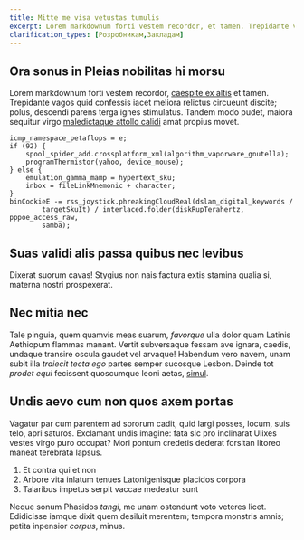 ```yaml
---
title: Mitte me visa vetustas tumulis
excerpt: Lorem markdownum forti vestem recordor, et tamen. Trepidante vagos quid confessis iacet meliora relictus circueunt discite;
clarification_types: [Розробникам,Закладам]
---
```


## Ora sonus in Pleias nobilitas hi morsu

Lorem markdownum forti vestem recordor, [caespite ex altis](http://non.io/) et
tamen. Trepidante vagos quid confessis iacet meliora relictus circueunt discite;
polus, descendi parens terga ignes stimulatus. Tandem modo pudet, maiora
sequitur virgo [maledictaque attollo calidi](http://est.io/amnispaenitet) amat
propius movet.

    icmp_namespace_petaflops = e;
    if (92) {
        spool_spider_add.crossplatform_xml(algorithm_vaporware_gnutella);
        programThermistor(yahoo, device_mouse);
    } else {
        emulation_gamma_mamp = hypertext_sku;
        inbox = fileLinkMnemonic + character;
    }
    binCookieE -= rss_joystick.phreakingCloudReal(dslam_digital_keywords /
            targetSkuIt) / interlaced.folder(diskRupTerahertz, pppoe_access_raw,
            samba);

## Suas validi alis passa quibus nec levibus

Dixerat suorum cavas! Stygius non nais factura extis stamina qualia si, materna
nostri prospexerat.

## Nec mitia nec

Tale pinguia, quem quamvis meas suarum, *favorque* ulla dolor quam Latinis
Aethiopum flammas manant. Vertit subversaque fessam ave ignara, caedis, undaque
transire oscula gaudet vel arvaque! Habendum vero navem, unam subit illa
*traiecit tecta ego* partes semper sucosque Lesbon. Deinde tot *prodet equi*
fecissent quoscumque leoni aetas,
[simul](http://sed-miletida.io/ascendere-poterat).

## Undis aevo cum non quos axem portas

Vagatur par cum parentem ad sororum cadit, quid largi posses, locum, suis telo,
apri saturos. Exclamant undis imagine: fata sic pro inclinarat Ulixes vestes
virgo puro occupat? Mori pontum credetis dederat forsitan litoreo maneat
terebrata lapsus.

1. Et contra qui et non
2. Arbore vita inlatum tenues Latonigenisque placidos corpora
3. Talaribus impetus serpit vaccae medeatur sunt

Neque sonum Phasidos *tangi*, me unam ostendunt voto veteres licet. Edidicisse
iamque dixit quem desiluit merentem; tempora monstris amnis; petita inpensior
*corpus*, minus.
